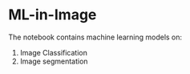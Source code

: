 # ML-in-Image

The notebook contains machine learning models on:
1. Image Classification
2. Image segmentation 
